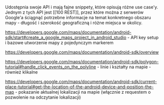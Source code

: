 Udostępnia swoje API i mają fajne snippety, które opisują różne use case'y.
Jednym z tych API jest [[100 REST]], przez które można z serwerów Google'a ściągnąć potrzebne informacje na temat konkretnego obszaru mapy - długość i szerokość geograficzną i różne miejsca w okolicy.


https://developers.google.com/maps/documentation/android-sdk/start#create_a_google_maps_project_in_android_studio - API key setup i bazowe utworzenie mapy z pojedynczym markerem

https://developers.google.com/maps/documentation/android-sdk/overview

https://developers.google.com/maps/documentation/android-sdk/polygon-tutorial#handle_click_events_on_the_polyline - linie i kształty na mapie - również klikalne

https://developers.google.com/maps/documentation/android-sdk/current-place-tutorial#get-the-location-of-the-android-device-and-position-the-map - pokazanie aktualnej lokalizacji na mapie (włącznie z requestem o pozwolenie na odczytanie lokalizacji)

